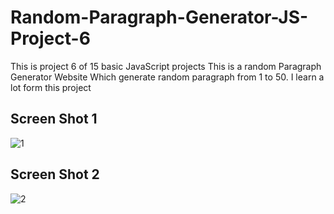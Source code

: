 # Random-Paragraph-Generator-JS-Project-6
This is project 6 of 15 basic JavaScript projects This is a random Paragraph Generator Website Which generate random paragraph from 1 to 50. I learn a lot form this project

## Screen Shot 1
![1](https://github.com/saifullah72437/Random-Paragraph-Generator-JS-Project-6/assets/73275780/6772c23d-6cb6-4a32-b57d-d22c0fe600c5)

## Screen Shot 2
![2](https://github.com/saifullah72437/Random-Paragraph-Generator-JS-Project-6/assets/73275780/8028a288-d202-47f2-8aae-4f277207c9f5)
